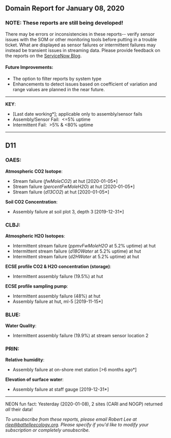 ## Domain Report for January 08, 2020


### NOTE: These reports are still being developed!
There may be errors or inconsistencies in these reports-- verify sensor issues with the SOM or other monitoring tools before putting in a trouble ticket. What are displayed as sensor failures or intermittent failures may instead be transient issues in streaming data.
Please provide feedback on the reports on the [ServiceNow Blog](https://neon.service-now.com/community?id=community_blog&sys_id=9b4fbe8adbed734017ecf9041d9619be).

#### Future Improvements: 
 - The option to filter reports by system type 
 - Enhancements to detect issues based on coefficient of variation and range values are planned in the near future.

***

**KEY**:

 - [Last date working*]; applicable only to assembly/sensor fails
 - Assembly/Sensor Fail:&nbsp;&nbsp;<=5% uptime
 - Intermittent Fail:&nbsp;&nbsp;>5% & <80% uptime

***
## D11

### OAES:

**Atmospheric CO2 Isotope**:
 - Stream failure (_fwMoleCO2_) at hut [2020-01-05*]
 - Stream failure (_percentFwMoleH2O_) at hut [2020-01-05*]
 - Stream failure (_d13CO2_) at hut [2020-01-05*]

**Soil CO2 Concentration**:
 - Assembly failure at soil plot 3, depth 3 [2019-12-31*]

### CLBJ:

**Atmospheric H2O Isotopes**:
 - Intermittent stream failure (_ppmvFwMoleH2O_ at 5.2% uptime) at hut
 - Intermittent stream failure (_d18OWater_ at 5.2% uptime) at hut
 - Intermittent stream failure (_d2HWater_ at 5.2% uptime) at hut

**ECSE profile CO2 & H2O concentration (storage)**:
 - Intermittent assembly failure (19.5%) at hut

**ECSE profile sampling pump**:
 - Intermittent assembly failure (48%) at hut
 - Assembly failure at hut, ml-5 [2019-11-15*]

### BLUE:

**Water Quality**:
 - Intermittent assembly failure (19.9%) at stream sensor location 2

### PRIN:

**Relative humidity**:
 - Assembly failure at on-shore met station [>6 months ago*]

**Elevation of surface water**:
 - Assembly failure at staff gauge [2019-12-31*]

***
NEON fun fact: Yesterday (2020-01-08), 2 sites (CARI and NOGP) returned _all_ their data!

_To unsubscribe from these reports, please email Robert Lee at rlee@battelleecology.org. Please specify if you'd like to modify your subscription or completely unsubscribe._
